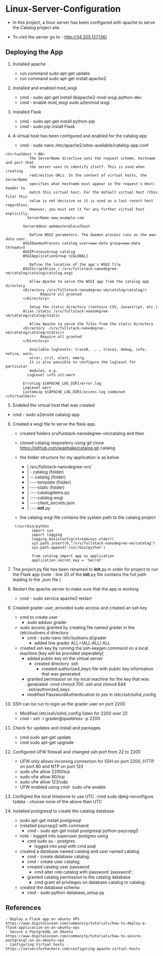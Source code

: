 # Linux-Server-Configuration

- In this project, a linux server has been configured with apache to serve the Catalog project site.

- To visit the server go to - http://34.205.127.136/

## Deploying the App 

1. Installed apache 
    - run command sudo apt-get update
    - run command sudo apt-get install apache2
2. Installed and enabled mod_wsgi 
    - cmd - sudo apt-get install libapache2-mod-wsgi python-dev
    - cmd - enable mod_wsgi sudo a2enmod wsgi

3. Installed Flask 
    - cmd - sudo apt-get install python-pip
    - cmd - sudo pip install Flask

4. A virtual host has been configured and enabled for the catalog app
    - cmd - sudo nano /etc/apache2/sites-available/catalog-app.conf

```
<VirtualHost *:80>
           The ServerName directive sets the request scheme, hostname and port that
           the server uses to identify itself. This is used when creating
           redirection URLs. In the context of virtual hosts, the ServerName
           specifies what hostname must appear in the request's Host: header to
           match this virtual host. For the default virtual host (this file) this
           value is not decisive as it is used as a last resort host regardless.
           However, you must set it for any further virtual host explicitly.
          ServerName www.example.com

        ServerAdmin webmaster@localhost

           Define WSGI parameters. The daemon process runs as the www-data user.
        WSGIDaemonProcess catalog user=www-data group=www-data threads=5
        WSGIProcessGroup catalog
        WSGIApplicationGroup %{GLOBAL}

           Define the location of the app's WSGI file
        WSGIScriptAlias / /srv/fullstack-nanodegree-vm/catalog/catalog/catalog.wsgi

           Allow Apache to serve the WSGI app from the catalog app directory
        <Directory /srv/fullstack-nanodegree-vm/catalog/catalog/>
                Require all granted
        </Directory>

           Setup the static directory (contains CSS, Javascript, etc.)
        Alias /static /srv/fullstack-nanodegree-vm/catalog/catalog/static

           Allow Apache to serve the files from the static directory
        <Directory  /srv/fullstack-nanodegree-vm/catalog/catalog/static/>
                Require all granted
        </Directory>

           Available loglevels: trace8, ..., trace1, debug, info, notice, warn,
           error, crit, alert, emerg.
           It is also possible to configure the loglevel for particular
           modules, e.g.
          LogLevel info ssl:warn

        ErrorLog ${APACHE_LOG_DIR}/error.log
        LogLevel warn
        CustomLog ${APACHE_LOG_DIR}/access.log combined
</VirtualHost>
```

5. Enabled the virtual host that was created 
 - cmd - sudo a2ensite catalog-app

6. Created a wsgi file to serve the flask app. 
    - created folders srv/fulstack-nanodegree-vm/catalog and then
    - cloned catalog respository using git clone https://github.com/waehake/catalog.git catalog
    - the folder structure for my application is as below 
      -  | /src/fullstack-nanodegree-vm/
      -  | - catalog (folder)
      -  | -- catalog (folder)
      -  |   ----template (folder)
      -  |   ----static (folder)
      -  |   ----catalogitems.py 
      -  |   ----catalog.wsgi
      -  |   ----client_secrets.json
      -  |   ----__init__.py  
   

    - the catalog wsgi file contains the system path to the catalog project 
```
    !/usr/bin/python
            import sys
            import logging
            logging.basicConfig(stream=sys.stderr)
            sys.path.insert(0,"/srv/fullstack-nanodegree-vm/catalog")
            sys.path.append('/usr/bin/python')

            from catalog import app as application
            application.secret_key = 'Secret'
```

7. The project.py file has been renamed to __init__.py in order for project to run the Flask app 
(note - line 20 of the __init__.py file contains the full path leading to the .json file )
    
8. Restart the apache server to make sure that the app is working 
    - cmd - sudo service apache2 restart 

9. Created grader user, provided sudo access and created an ssh key 
    - cmd to create user
        - sudo addusr grader 
    - sudo access granted by creating file named grader in the /etc/sudoers.d directory 
        - cmd - sudo nano /etc/sudoers.d/grader 
            - added line grader ALL=(ALL:ALL) ALL 
    - created ssh key by running the ssh-keygen command on a local machine [key will be provided seperately]
        - added public key on the virtual server 
            - created directory .ssh 
                - created authorized_keys file with public key information that was generated 
        - granted permission on my local machine for the key that was generated 
            -cmd chmod 700 .ssh and chmod 644 .ssh/authorized_keys 
        - modified PasswordAuthentication to yes in /etc/ssh/sshd_config 
10. SSH can be run to login as the grader user on port 2200
    - Modified /etc/ssh/sshd_config listen for 2200 over 22
    - cmd - ssh -i <key location> grader@ipaddress -p 2200
    

11. Check for updates and install and packages
    - cmd sudo apt-get update 
    - cmd sudo apt-get upgrade 

12. Configured UFW firewall and changed ssh port from 22 to 2200
    - UFW only allows incoming connection for SSH on port 2200, HTTP on port 80 and NTP on port 123
    - sudo ufw allow 2200/tcp
    - sudo ufw allow 80/tcp
    - sudo ufw allow 123/udp 
    - UFW enabled using cmd- sudo ufw enable 

13. Configred the local timezone to use UTC
    -cmd sudo dpkg-reconfigure tzdata
        - choose none of the above then UTC 

14. Installed postgresql to create the catalog database 
    - sudo apt-get install postgresql 
    - installed psycopg2 with command 
        - cmd - sudo apt-get install postgresql python-psycopg2 
    * note - logged into superuser postgres using 
        - cmd sudo su - postgres
            - logged into psql with cmd psql 
        
    - created a database named catalog and user named catalog 
        - cmd - create database catalog;
        - cmd - create user catalog; 
        - created catalog user password 
            - cmd alter role catalog with password 'password';
        - granted catalog permission to the catalog database 
            - cmd grant all privileges on database catalog to catalog; 
    - created the database schema 
        - cmd - sudo python database_setup.py
## References 
    - Deploy a Flask app on ubuntu VPS https://www.digitalocean.com/community/tutorials/how-to-deploy-a-flask-application-on-an-ubuntu-vps
    - Secure a PostgreSQL on Ubuntu https://www.digitalocean.com/community/tutorials/how-to-secure-postgresql-on-an-ubuntu-vps 
    - Configuring Virtual hosts - https://serversforhackers.com/configuring-apache-virtual-hosts
